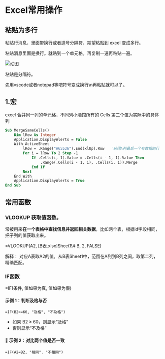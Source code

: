 # Excel常用操作

## 粘贴为多行

粘贴行消息，里面带换行或者逗号分隔符，期望粘贴到 excel 变成多行。

粘贴消息里面是换行。就贴到一个单元格，再复制一遍再粘贴一遍。

![动图](https://blog-07.oss-cn-guangzhou.aliyuncs.com/picBak/v2-1cf7823dcf684e0262c183ab06aa1a0f_720w.webp)

粘贴是分隔符。

先用vscode或者notepad等吧符号变成换行\n再粘贴就可以了。



## 1.宏

excel 合并同一列的单元格，不同列小酒馆所有的 Cells 第二个值为实际中的具体列

```vb
Sub MergeSameCells()
    Dim lRow As Integer
    Application.DisplayAlerts = False
    With ActiveSheet
        lRow = .Range("A65536").End(xlUp).Row   '获得A列最后一个有数据的行
        For i = lRow To 2 Step -1
            If .Cells(i, 1).Value = .Cells(i - 1, 1).Value Then
                .Range(.Cells(i - 1, 1), .Cells(i, 1)).Merge
            End If
        Next
    End With
    Application.DisplayAlerts = True
End Sub
```



## 常用函数

### **VLOOKUP** 获取值函数。

常被用来**在一个表格中查找信息并返回相关数据**，比如两个表，根据id字段相同，把子列的值获取出来。

=VLOOKUP(A2, [B表.xlsx]Sheet1!$A:$B, 2, FALSE)

解释： 对应A表取A2的值，从B表Sheet1中，范围在A列到B列之间，取第二列，精确匹配。



### **IF函数**

=IF(条件, 值如果为真, 值如果为假)

#### 示例 1：判断及格与否

```
=IF(B2>=60, "及格", "不及格")
```

- 如果 B2 ≥ 60，则显示“及格”
- 否则显示“不及格”



#### 📌 示例 2：对比两个值是否一致

```
=IF(A2=B2, "相同", "不相同")
```